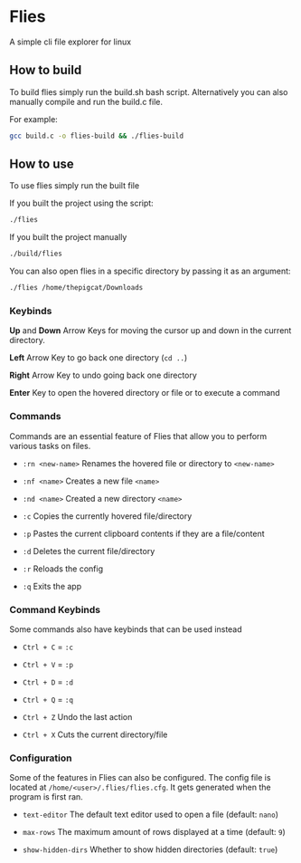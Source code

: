 # Flies

A simple cli file explorer for linux

## How to build

To build flies simply run the build.sh bash script.
Alternatively you can also manually compile and run the build.c file.

For example:
```bash
gcc build.c -o flies-build && ./flies-build
```

## How to use

To use flies simply run the built file

If you built the project using the script:
```bash
./flies
```

If you built the project manually
```bash
./build/flies
```

You can also open flies in a specific directory by passing it as an argument:

```bash
./flies /home/thepigcat/Downloads
```

### Keybinds

**Up** and **Down** Arrow Keys for moving the cursor up and down in the current directory.

**Left** Arrow Key to go back one directory (`cd ..`)

**Right** Arrow Key to undo going back one directory

**Enter** Key to open the hovered directory or file or to execute a command

### Commands

Commands are an essential feature of Flies that allow you to perform various tasks on files.

- `:rn <new-name>` Renames the hovered file or directory to `<new-name>`

- `:nf <name>` Creates a new file `<name>`

- `:nd <name>` Created a new directory `<name>`

- `:c` Copies the currently hovered file/directory 

- `:p` Pastes the current clipboard contents if they are a file/content

- `:d` Deletes the current file/directory

- `:r` Reloads the config

- `:q` Exits the app

### Command Keybinds

Some commands also have keybinds that can be used instead

- `Ctrl + C` = `:c`

- `Ctrl + V` = `:p`

- `Ctrl + D` = `:d`

- `Ctrl + Q` = `:q`

- `Ctrl + Z` Undo the last action

- `Ctrl + X` Cuts the current directory/file

### Configuration

Some of the features in Flies can also be configured.
The config file is located at `/home/<user>/.flies/flies.cfg`.
It gets generated when the program is first ran.

- `text-editor` The default text editor used to open a file (default: `nano`)

- `max-rows` The maximum amount of rows displayed at a time (default: `9`)

- `show-hidden-dirs` Whether to show hidden directories (default: `true`)
